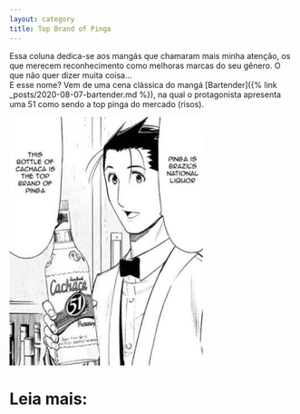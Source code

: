 ```yaml
---
layout: category
title: Top Brand of Pinga
---
```


Essa coluna dedica-se aos mangás que chamaram mais minha atenção, os que merecem reconhecimento como melhoras marcas do seu gênero. O que não quer dizer muita coisa... <br>
E esse nome? Vem de uma cena clássica do mangá [Bartender]({% link _posts/2020-08-07-bartender.md %}), na qual o protagonista apresenta uma  51 como sendo a top pinga do mercado (risos).

![bartender](/assets/images/toppinga.jpg)


<h1>Leia mais:
